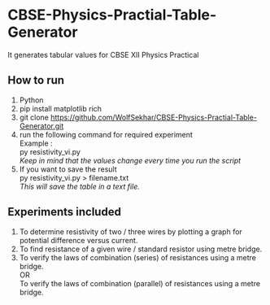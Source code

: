 # CBSE-Physics-Practial-Table-Generator
It generates tabular values for CBSE XII Physics Practical



## How to run
1. Python
2. pip install matplotlib rich
3. git clone https://github.com/WolfSekhar/CBSE-Physics-Practial-Table-Generator.git
4. run the following command for required experiment <br>
    Example : <br>
    py resistivity_vi.py <br>
    <i>Keep in mind that the values change every time you run the script</i>
5. If you want to save the result <br>
    py resistivity_vi.py > filename.txt <br>
    <i>This will save the table in a text file. </i> 



## Experiments included 
1. To determine resistivity of two / three wires by plotting a graph for potential
difference versus current.
2. To find resistance of a given wire / standard resistor using metre bridge.
3. To verify the laws of combination (series) of resistances using a metre bridge. <br>
 OR <br>
To verify the laws of combination (parallel) of resistances using a metre bridge.